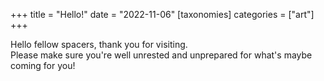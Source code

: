 +++
title = "Hello!"
date = "2022-11-06"
[taxonomies]
categories = ["art"]
+++

Hello fellow spacers, thank you for visiting.  
Please make sure you're well unrested and unprepared for what's maybe coming for you!
<!-- more -->

